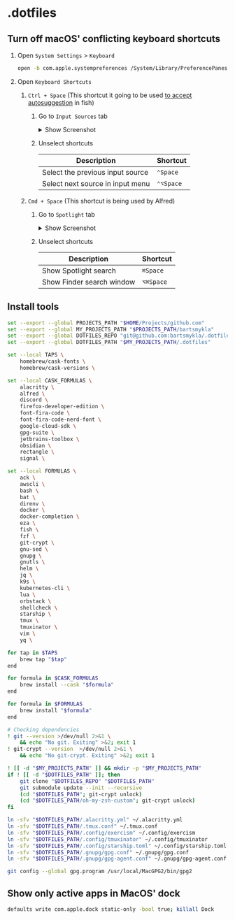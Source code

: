 # .dotfiles

## Turn off macOS' conflicting keyboard shortcuts

1. Open `System Settings` > `Keyboard`

   ```sh
   open -b com.apple.systempreferences /System/Library/PreferencePanes/Keyboard.prefPane
   ```

2. Open `Keyboard Shortcuts`

   1. `Ctrl + Space` (This shortcut it going to be used [to accept autosuggestion](https://github.com/bartsmykla/.dotfiles/blob/5a1fc97ea48b4e9419d602fe96752e8cc47b3855/.config/fish/functions/fish_user_key_bindings.fish#L4) in fish)

      1. Go to `Input Sources` tab

         <details>
             <summary>Show Screenshot</summary>
             <img src="https://github.com/bartsmykla/.dotfiles/assets/11655498/a8e5c5d0-80fb-47f1-a2cd-25b754c8edf4" alt="System Settings > Keybord > Keyboard Shortcuts > Input Sources" />
         </details>

      2. Unselect shortcuts
          
         | Description                      | Shortcut  |
         |----------------------------------|-----------|
         | Select the previous input source | `⌃Space`  |
         | Select next source in input menu | `⌃⌥Space` |

   2. `Cmd + Space` (This shortcut is being used by Alfred)

      1. Go to `Spotlight` tab

         <details>
             <summary>Show Screenshot</summary>
             <img src="https://github.com/bartsmykla/.dotfiles/assets/11655498/bfc0764d-f07a-48ee-aff2-365262bb6d8e" alt="System Settings > Keybord > Keyboard Shortcuts > Spotlight" />
         </details>

      2. Unselect shortcuts
          
         | Description               | Shortcut  |
         |---------------------------|-----------|
         | Show Spotlight search     | `⌘Space`  |
         | Show Finder search window | `⌥⌘Space` |

## Install tools

```sh
set --export --global PROJECTS_PATH "$HOME/Projects/github.com"
set --export --global MY_PROJECTS_PATH "$PROJECTS_PATH/bartsmykla"
set --export --global DOTFILES_REPO "git@github.com:bartsmykla/.dotfiles.git"
set --export --global DOTFILES_PATH "$MY_PROJECTS_PATH/.dotfiles"

set --local TAPS \
    homebrew/cask-fonts \
    homebrew/cask-versions \

set --local CASK_FORMULAS \
    alacritty \
    alfred \
    discord \
    firefox-developer-edition \
    font-fira-code \
    font-fira-code-nerd-font \
    google-cloud-sdk \
    gpg-suite \
    jetbrains-toolbox \
    obsidian \
    rectangle \
    signal \

set --local FORMULAS \
    ack \
    awscli \
    bash \
    bat \
    direnv \
    docker \
    docker-completion \
    eza \
    fish \
    fzf \
    git-crypt \
    gnu-sed \
    gnupg \
    gnutls \
    helm \
    jq \
    k9s \
    kubernetes-cli \
    lua \
    orbstack \
    shellcheck \
    starship \
    tmux \
    tmuxinator \
    vim \
    yq \

for tap in $TAPS
    brew tap "$tap"
end

for formula in $CASK_FORMULAS
    brew install --cask "$formula"
end

for formula in $FORMULAS
    brew install "$formula"
end

# Checking dependencies
! git --version >/dev/null 2>&1 \
    && echo "No git. Exiting" >&2; exit 1
! git-crypt --version  >/dev/null 2>&1 \
    && echo "No git-crypt. Exiting" >&2; exit 1

! [[ -d "$MY_PROJECTS_PATH" ]] && mkdir -p "$MY_PROJECTS_PATH"
if ! [[ -d "$DOTFILES_PATH" ]]; then
    git clone "$DOTFILES_REPO" "$DOTFILES_PATH"
    git submodule update --init --recursive
    (cd "$DOTFILES_PATH"; git-crypt unlock)
    (cd "$DOTFILES_PATH/oh-my-zsh-custom"; git-crypt unlock)
fi

ln -sfv "$DOTFILES_PATH/.alacritty.yml" ~/.alacritty.yml
ln -sfv "$DOTFILES_PATH/.tmux.conf" ~/.tmux.conf
ln -sfv "$DOTFILES_PATH/.config/exercism" ~/.config/exercism
ln -sfv "$DOTFILES_PATH/.config/tmuxinator" ~/.config/tmuxinator
ln -sfv "$DOTFILES_PATH/.config/starship.toml" ~/.config/starship.toml
ln -sfv "$DOTFILES_PATH/.gnupg/gpg.conf" ~/.gnupg/gpg.conf
ln -sfv "$DOTFILES_PATH/.gnupg/gpg-agent.conf" ~/.gnupg/gpg-agent.conf

git config --global gpg.program /usr/local/MacGPG2/bin/gpg2
```

## Show only active apps in MacOS' dock

```sh
defaults write com.apple.dock static-only -bool true; killall Dock
```
